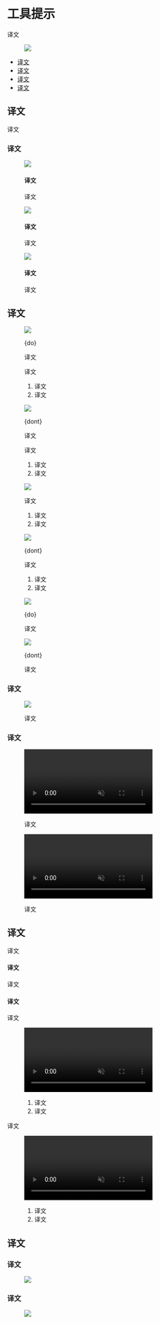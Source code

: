 <div class="article__intro">

[en]: <> (Tooltips)
# 工具提示

[en]: <> (Tooltips display informative text when users hover over, focus on, or tap an element.)
译文

<figure>

![]({assets_path}/components/tooltips/tooltips-intro.png)

</figure><nav>

[en]: <> (Usage)
[en]: <> (Placement)
[en]: <> (Behavior)
[en]: <> (Spec)
* [译文](#usage)
* [译文](#placement)
* [译文](#behavior)
* [译文](#spec)

</nav></div><div class="article__body">

[en]: <> (Usage)
<h2 id="usage">译文</h2>

[en]: <> (When activated, tooltips display a text label identifying an element, such as a description of its function.)
译文

[en]: <> (Principles)
### 译文

<div class="mdui-row-sm-3"><div class="mdui-col"><figure>

![]({assets_path}/components/tooltips/tooltips-illo-1.png)

<figcaption>

[en]: <> (Transient)
#### 译文

[en]: <> (Tooltips appear on hover, focus, or touch, and disappear after a short duration.)
译文

</figcaption></figure></div><div class="mdui-col"><figure>

![]({assets_path}/components/tooltips/tooltips-illo-3.png)

<figcaption>

[en]: <> (Paired)
#### 译文

[en]: <> (Tooltips are always paired nearby the element with which they are associated.)
译文

</figcaption></figure></div><div class="mdui-col"><figure>

![]({assets_path}/components/tooltips/tooltips-illo-2.png)

<figcaption>

[en]: <> (Succinct)
#### 译文

[en]: <> (Tooltips only include short, descriptive text.)
译文

</figcaption></figure></div></div>

[en]: <> (Placement)
<h2 id="placement">译文</h2>

<figure>

![]({assets_path}/components/tooltips/tooltip-usage.png)

<figcaption>

{do}

[en]: <> (Use tooltips for interactive imagery.)
译文

[en]: <> (200% zoom)
译文

[en]: <> (On hover)
[en]: <> (On focus)
1. 译文
2. 译文

</figcaption></figure><figure>

![]({assets_path}/components/tooltips/tooltip-usage-dont.png)

<figcaption>

{dont}

[en]: <> (Don’t use tooltips to restate visible UI text.)
译文

[en]: <> (200% zoom)
译文

[en]: <> (On hover)
[en]: <> (On focus)
1. 译文
2. 译文

</figcaption></figure><figure>

![]({assets_path}/components/tooltips/tooltip-usage-do.png)

<figcaption>

[en]: <> (200% zoom)
译文

[en]: <> (Tooltips describe differences between similar elements)
[en]: <> (Tooltips distinguish actions with related iconography)
1. 译文
2. 译文

</figcaption></figure><figure>

![]({assets_path}/components/tooltips/tooltip-usage-dont-2.png)

<figcaption>

{dont}

[en]: <> (200% zoom)
译文

[en]: <> (Don’t display shadows on tooltips)
[en]: <> (Don’t display rich information and imagery on tooltips)
1. 译文
2. 译文

</figcaption></figure><div class="mdui-row-sm-2"><div class="mdui-col"><figure>

![]({assets_path}/components/tooltips/tooltip-position-do.png)

<figcaption>

{do}

[en]: <> (Keep the position of the tooltip visible.)
译文

</figcaption></figure></div><div class="mdui-col"><figure>

![]({assets_path}/components/tooltips/tooltip-position-dont.png)

<figcaption>

{dont}

[en]: <> (Don’t crop tooltips.)
译文

</figcaption></figure></div></div>

[en]: <> (Desktop)
### 译文

<figure>

![]({assets_path}/components/tooltips/tooltip-desktop.png)

<figcaption>

[en]: <> (Desktop tooltip on hover)
译文

</figcaption></figure>

[en]: <> (Mobile)
### 译文

<div class="mdui-row-sm-2"><div class="mdui-col"><figure><video controls loop muted preload="metadata" class="mdui-video-fluid"><source data-src="{assets_path}/components/tooltips/baseline-video-list.mp4" src="{assets_path}/components/tooltips/baseline-video-list.mp4" type="video/mp4"></video><figcaption>

[en]: <> (Tooltip displayed through long press)
译文

</figcaption></figure></div><div class="mdui-col"><figure><video controls loop muted preload="metadata" class="mdui-video-fluid"><source data-src="{assets_path}/components/tooltips/baseline-video-list-focus.mp4" src="{assets_path}/components/tooltips/baseline-video-list-focus.mp4" type="video/mp4"></video><figcaption>

[en]: <> (Tooltip summoned through focus \(Android only\))
译文

</figcaption></figure></div></div>

[en]: <> (Behavior)
<h2 id="behavior">译文</h2>

[en]: <> (A tooltip is displayed upon tapping and holding a screen element or component \(on mobile\) or hovering over it \(desktop\). Continuously display the tooltip as long as the user long-presses or hovers over the element.)
译文

[en]: <> (Timing)
#### 译文

[en]: <> (Display the tooltip for 1.5 seconds. If the user takes another action before that time ends, the tooltip will disappear.)
译文

[en]: <> (Motion)
#### 译文

[en]: <> (Over 150ms, tooltips fade in and scale up using the deceleration curve. They fade out over 75ms.)
译文

<figure><video controls loop muted preload="metadata" class="mdui-video-fluid"><source data-src="{assets_path}/components/tooltips/01-tooltip-interaction.mp4" src="{assets_path}/components/tooltips/01-tooltip-interaction.mp4" type="video/mp4"></video><figcaption>

[en]: <> (200%)
[en]: <> (100%)
1. 译文
2. 译文

</figcaption></figure>

[en]: <> (On desktop, tooltips appear in the center of click targets and stay in place while cursor moves within the target.)
译文

<figure><video controls loop muted preload="metadata" class="mdui-video-fluid"><source data-src="{assets_path}/components/tooltips/02-tooltip-interaction.mp4" src="{assets_path}/components/tooltips/02-tooltip-interaction.mp4" type="video/mp4"></video><figcaption>

[en]: <> (Tooltip disappears when cursor moves out of the touch target)
[en]: <> (Tooltip remains while cursor moves within the touch target)
1. 译文
2. 译文

</figcaption></figure>

[en]: <> (Spec)
<h2 id="spec">译文</h2>

[en]: <> (Desktop)
### 译文

<figure>

![]({assets_path}/components/tooltips/tooltip-spec-desktop.png)

</figure>

[en]: <> (Mobile)
### 译文

<figure>

![]({assets_path}/components/tooltips/tooltip-spec-mobile.png)

</figure></div>
